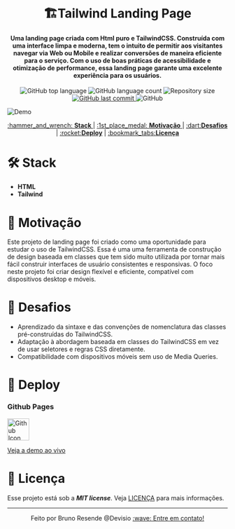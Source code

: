 <h1 align="center">
  🏗️Tailwind Landing Page
    <br>
</h1>

<h4 align="center">
  Uma landing page criada com Html puro e TailwindCSS. Construída com uma interface limpa e moderna, tem o intuito de permitir aos visitantes navegar via Web ou Mobile e realizar conversões de maneira eficiente para o serviço. Com o uso de boas práticas de acessibilidade e otimização de performance, essa landing page garante uma excelente experiência para os usuários.
</h4>
<p align="center">
  <img alt="GitHub top language" src="https://img.shields.io/github/languages/top/bresends/taiwind_landing">

  <img alt="GitHub language count" src="https://img.shields.io/github/languages/count/bresends/taiwind_landing">

  <img alt="Repository size" src="https://img.shields.io/github/languages/code-size/bresends/taiwind_landing">
  <a href="https://github.com/bresends/metronome/commits/master">
    <img alt="GitHub last commit" src="https://img.shields.io/github/last-commit/bresends/taiwind_landing">
  </a>
  <img alt="GitHub" src="https://img.shields.io/github/license/bresends/taiwind_landing">
</p>

![Demo](https://i.imgur.com/zejJzHl.gif)

<p align="center">
  <a href="#hammer_and_wrench-Stack">:hammer_and_wrench: <strong>Stack</strong> </a> |
  <a href="#1st_place_medal-Motivação">:1st_place_medal: <strong>Motivação</strong> </a> |
  <a href="#dart-Desafios">:dart:<strong>Desafios</strong></a> |
  <a href="#rocket-Deploy">:rocket:<strong>Deploy</strong></a> |
  <a href="#bookmark_tabs-Licença">:bookmark_tabs:<strong>Licença</strong></a>
</p>

# :hammer_and_wrench: Stack

- **HTML**
- **Tailwind**

# :1st_place_medal: Motivação

Este projeto de landing page foi criado como uma oportunidade para estudar o uso de TailwindCSS. Essa é uma uma ferramenta de construção de design baseada em classes que tem sido muito utilizada por tornar mais fácil construir interfaces de usuário consistentes e responsivas. O foco neste projeto foi criar design flexível e eficiente, compatível com dispositivos desktop e móveis.

# :dart: Desafios

- Aprendizado da sintaxe e das convenções de nomenclatura das classes pré-construídas do TailwindCSS.
- Adaptação à abordagem baseada em classes do TailwindCSS em vez de usar seletores e regras CSS diretamente.
- Compatibilidade com dispositivos móveis sem uso de Media Queries.

# :rocket: Deploy
### Github Pages
<a href="https://bresends.github.io/taiwind_landing/">
    <img src="https://cdn-icons-png.flaticon.com/512/25/25231.png" width="50" height="50" alt="Github Icon">
</a>

[Veja a demo ao vivo](https://bresends.github.io/taiwind_landing/)

# :bookmark_tabs: Licença

Esse projeto está sob a **_MIT license_**. Veja [LICENÇA](https://github.com/bresends/taiwind_landing/blob/main/License.md) para mais informações.

---

<p align="center">
  <span>Feito por Bruno Resende @Devisio</span>
  <a href="https://www.linkedin.com/in/bresends/"> :wave: Entre em contato!</a> 
</p>
